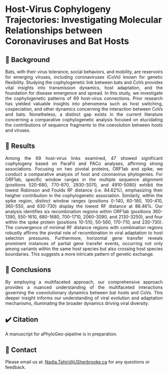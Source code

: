 # Host-Virus Cophylogeny Trajectories: Investigating Molecular Relationships between Coronaviruses and Bat Hosts

## :memo: Background
<p align="justify">Bats, with their virus tolerance, social behaviors, and mobility, are reservoirs for emerging viruses, including coronaviruses (CoVs) known for genetic flexibility. Studying the cophylogenetic link between bats and CoVs provides vital insights into transmission dynamics, host adaptation, and the foundation for disease emergence and spread. In this study, we investigate the cophylogenetic patterns of 69 host-virus connections.
Prior research has yielded valuable insights into phenomena such as host switching, cospeciation, and other dynamics concerning the interaction between CoVs and bats. Nonetheless, a distinct gap exists in the current literature concerning a comparative cophylogenetic analysis focused on elucidating the contributions of sequence fragments to the coevolution between hosts and viruses.</p>

## :pushpin: Results
<p align="justify">Among the 69 host-virus links examined, 47 showed significant cophylogeny based on ParaFit and PACo analyses, affirming strong associations. Focusing on two pivotal proteins, ORF1ab and spike, we conduct a comparative analysis of host and coronavirus phylogenies. 
For ORF1ab, specific window ranges in the multiple sequence alignment (positions 520-680, 770-870, 2930-3070, and 4910-5080) exhibit the lowest Robinson and Foulds RF distance (i.e. 84.62%), emphasizing their heigher contribution in the cophylogenetic association. Similarly, within the spike region, distinct window ranges (positions 0-140, 60-180, 100-410, 360-550, and 630-730) display the lowest RF distance at 88.46%.
Our analysis identifies six recombination regions within ORF1ab (positions 360-1390, 550-1610, 680-1680, 700-1710, 2060-3090, and 2130-3250), and four within the spike protein (positions 10-510, 50-560, 170-710, and 230-730). The convergence of minimal RF distance regions with combination regions robustly affirms the pivotal role of recombination in viral adaptation to host selection pressures.
Furthermore, horizontal gene transfer reveals prominent instances of partial gene transfer events, occurring not only among variants within the same host species but also crossing host species boundaries. This suggests a more intricate pattern of genetic exchange.</p>

## :dart: Conclusions
<p align="justify">
By employing a multifaceted approach, our comprehensive approach provides a nuanced understanding of the multifaceted interactions governing the coevolutionary dynamics between bat hosts and CoVs. This deeper insight informs our understanding of viral evolution and adaptation mechanisms, illuminating the broader dynamics driving viral diversity.
</p>

## ✔️ Citation
A manuscript for aPhyloGeo-pipeline is in preparation.

## 📧 Contact
Please email us at: <Nadia.Tahiri@USherbrooke.ca> for any questions or feedback.
